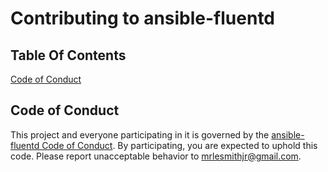 # Contributing to ansible-fluentd

## Table Of Contents

[Code of Conduct](#code-of-conduct)

## Code of Conduct

This project and everyone participating in it is governed by the [ansible-fluentd Code of Conduct](CODE_OF_CONDUCT.md). By participating, you are expected to uphold this code. Please report unacceptable behavior to [mrlesmithjr@gmail.com](mailto:mrlesmithjr@gmail.com).
